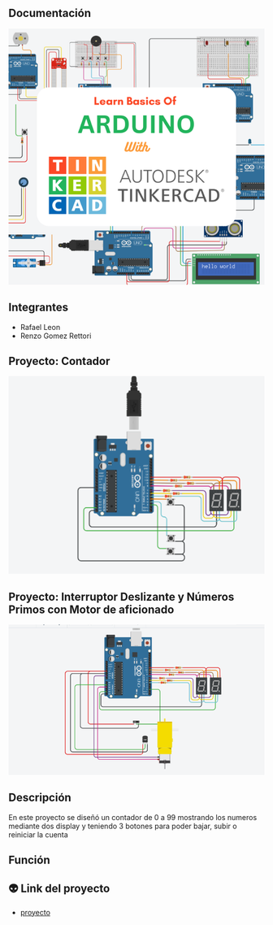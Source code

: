 
## Documentación 
![Tinkercad](./Image/arduino.png)


## Integrantes 
- Rafael Leon
- Renzo Gomez Rettori

## Proyecto: Contador
![Tinkercad](./Image/Arduinodosdisplay.png)

## Proyecto: Interruptor Deslizante y Números Primos con Motor de aficionado
![Tinkercad](./Image/ImagenParteDos.png)

## Descripción
En este proyecto se diseñó un contador de 0 a 99 mostrando los numeros mediante dos display y teniendo 3 botones para poder bajar, subir o reiniciar la cuenta

## Función

## :alien: Link del proyecto
- [proyecto](https://www.tinkercad.com/things/hkAItijYbKW-primerparcial/editel)
